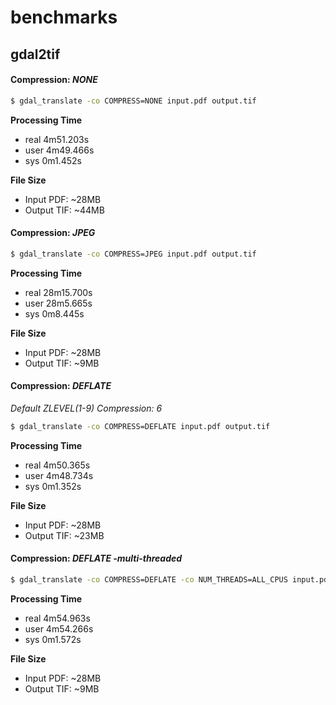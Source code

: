 benchmarks
==========

## gdal2tif

#### Compression: _NONE_

```bash
$ gdal_translate -co COMPRESS=NONE input.pdf output.tif
```

__Processing Time__

- real    4m51.203s
- user    4m49.466s
- sys     0m1.452s

__File Size__

- Input PDF: ~28MB
- Output TIF: ~44MB

#### Compression: _JPEG_

```bash
$ gdal_translate -co COMPRESS=JPEG input.pdf output.tif
```

__Processing Time__

- real    28m15.700s
- user    28m5.665s
- sys     0m8.445s

__File Size__

- Input PDF: ~28MB
- Output TIF: ~9MB


#### Compression: _DEFLATE_

_Default ZLEVEL(1-9) Compression: 6_

```bash
$ gdal_translate -co COMPRESS=DEFLATE input.pdf output.tif
```

__Processing Time__

- real    4m50.365s
- user    4m48.734s
- sys     0m1.352s

__File Size__

- Input PDF: ~28MB
- Output TIF: ~23MB


#### Compression: _DEFLATE -multi-threaded_

```bash
$ gdal_translate -co COMPRESS=DEFLATE -co NUM_THREADS=ALL_CPUS input.pdf output.tif
```

__Processing Time__

- real    4m54.963s
- user    4m54.266s
- sys     0m1.572s

__File Size__

- Input PDF: ~28MB
- Output TIF: ~9MB

